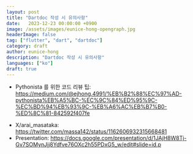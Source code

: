 ```yaml
---
layout: post
title: "Dartdoc 작성 시 유의사항"
date:   2023-12-23 00:00:00 +0900
image: /assets/images/eunice-hong-opengraph.jpg
headerImage: false
tag: ["flutter", "dart", "dartdoc"]
category: draft
author: eunice-hong
description: "Dartdoc 작성 시 유의사항"
languages: ["ko"]
draft: true
---
```




- Pythonista 를 위한 코드 리뷰 팁: https://medium.com/@ejhong.4991/%EB%B2%88%EC%97%AD-pythonista%EB%A5%BC-%EC%9C%84%ED%95%9C-%EC%BD%94%EB%93%9C-%EB%A6%AC%EB%B7%B0-%ED%8C%81-842592f407fe
* X/arai_masataka: https://twitter.com/massa142/status/1162606932315668481
* Presentation: https://docs.google.com/presentation/d/1JAjH8W8Tj-Gv7SOMynJjj8Ydfve76OXc2h55PDxG5_w/edit#slide=id.p